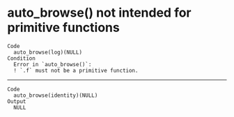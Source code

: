 # auto_browse() not intended for primitive functions

    Code
      auto_browse(log)(NULL)
    Condition
      Error in `auto_browse()`:
      ! `.f` must not be a primitive function.

---

    Code
      auto_browse(identity)(NULL)
    Output
      NULL

